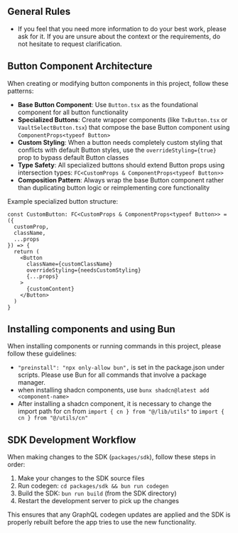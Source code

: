 ## General Rules

- If you feel that you need more information to do your best work, please ask for it. If you are unsure about the context or the requirements, do not hesitate to request clarification.

## Button Component Architecture

When creating or modifying button components in this project, follow these patterns:

- **Base Button Component**: Use `Button.tsx` as the foundational component for all button functionality
- **Specialized Buttons**: Create wrapper components (like `TxButton.tsx` or `VaultSelectButton.tsx`) that compose the base Button component using `ComponentProps<typeof Button>`
- **Custom Styling**: When a button needs completely custom styling that conflicts with default Button styles, use the `overrideStyling={true}` prop to bypass default Button classes
- **Type Safety**: All specialized buttons should extend Button props using intersection types: `FC<CustomProps & ComponentProps<typeof Button>>`
- **Composition Pattern**: Always wrap the base Button component rather than duplicating button logic or reimplementing core functionality

Example specialized button structure:

```tsx
const CustomButton: FC<CustomProps & ComponentProps<typeof Button>> = ({
  customProp,
  className,
  ...props
}) => {
  return (
    <Button
      className={customClassName}
      overrideStyling={needsCustomStyling}
      {...props}
    >
      {customContent}
    </Button>
  )
}
```

## Installing components and using Bun

When installing components or running commands in this project, please follow these guidelines:

- `"preinstall": "npx only-allow bun",` is set in the package.json under scripts. Please use Bun for all commands that involve a package manager.
- when installing shadcn components, use `bunx shadcn@latest add <component-name>`
- After installing a shadcn component, it is necessary to change the import path for cn from `import { cn } from "@/lib/utils"` to `import { cn } from "@/utils/cn"`

## SDK Development Workflow

When making changes to the SDK (`packages/sdk`), follow these steps in order:

1. Make your changes to the SDK source files
2. Run codegen: `cd packages/sdk && bun run codegen`
3. Build the SDK: `bun run build` (from the SDK directory)
4. Restart the development server to pick up the changes

This ensures that any GraphQL codegen updates are applied and the SDK is properly rebuilt before the app tries to use the new functionality.
